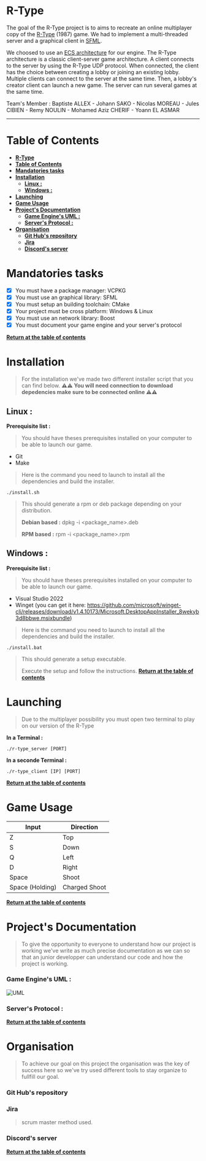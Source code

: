 # **R-Type**

The goal of the R-Type project is to aims to recreate an online multiplayer copy of the [R-Type](https://fr.wikipedia.org/wiki/R-Type) (1987) game. We had to implement a multi-threaded server and a graphical client in [SFML](https://www.sfml-dev.org/).

We choosed to use an [ECS architecture](https://en.wikipedia.org/wiki/Entity%E2%80%93component%E2%80%93system) for our engine. The R-Type architecture is a classic client-server game architecture. A client connects to the server by using the R-Type UDP protocol. When connected, the client has the choice between creating a lobby or joining an existing lobby. Multiple clients can connect to the server at the same time. Then, a lobby's creator client can launch a new game. The server can run several games at the same time.

Team's Member : Baptiste ALLEX - Johann SAKO - Nicolas MOREAU - Jules CIBIEN - Remy NOULIN - Mohamed Aziz CHERIF - Yoann EL ASMAR

***

# **Table of Contents**

- [**R-Type**](#r-type)
- [**Table of Contents**](#table-of-contents)
- [**Mandatories tasks**](#mandatories-tasks)
- [**Installation**](#installation)
  - [**Linux :**](#linux-)
  - [**Windows :**](#windows-)
- [**Launching**](#launching)
- [**Game Usage**](#game-usage)
- [**Project's Documentation**](#projects-documentation)
    - [**Game Engine's UML :**](#game-engines-uml-)
    - [**Server's Protocol :**](#servers-protocol-)
- [**Organisation**](#organisation)
    - [**Git Hub's repository**](#git-hubs-repository)
    - [**Jira**](#jira)
    - [**Discord's server**](#discords-server)

# **Mandatories tasks**

- [X] You must have a package manager: VCPKG
- [X] You must use an graphical library: SFML
- [X] You must setup an building toolchain: CMake
- [X] Your project must be cross platform: Windows & Linux
- [x] You must use an network library: Boost
- [X] You must document your game engine and your server's protocol

[**Return at the table of contents**](#table-of-contents)

# **Installation**
> For the installation we've made two different installer script that you can find below.
**⚠️⚠️ You will need connection to download depedencies make sure to be connected online ⚠️⚠️**

## **Linux :**
**Prerequisite list :**
> You should have theses prerequisites installed on your computer to be able to launch our game.
- Git
- Make
> Here is the command you need to launch to install all the dependencies and build the installer.
```
./install.sh
```
> This should generate a rpm or deb package depending on your distribution.
>
> **Debian based :**
> dpkg -i <package_name>.deb
>
> **RPM based :**
> rpm -i <package_name>.rpm

## **Windows :**
**Prerequisite list :**
> You should have theses prerequisites installed on your computer to be able to launch our game.
- Visual Studio 2022
- Winget (you can get it here: https://github.com/microsoft/winget-cli/releases/download/v1.4.10173/Microsoft.DesktopAppInstaller_8wekyb3d8bbwe.msixbundle)
> Here is the command you need to launch to install all the dependencies and build the installer.
```
./install.bat
```
> This should generate a setup executable.
>
> Execute the setup and follow the instructions.
[**Return at the table of contents**](#table-of-contents)
# **Launching**
>Due to the multiplayer possibility you must open two terminal to play on our version of the R-Type 

**In a Terminal :**
```
./r-type_server [PORT]
```

**In a seconde Terminal :**
```
./r-type_client [IP] [PORT]
```
[**Return at the table of contents**](#table-of-contents)
# **Game Usage**

Input           | Direction    
----------------|--------------
Z               | Top          
S               | Down         
Q               | Left         
D               | Right        
Space           | Shoot        
Space (Holding) | Charged Shoot
[**Return at the table of contents**](#table-of-contents)
# **Project's Documentation**
>To give the opportunity to everyone to understand how our project is working we've write as much precise documentation as we can so that an junior developper can understand our code and how the project is working.

### **Game Engine's UML :**

![UML](http://image.noelshack.com/fichiers/2023/07/1/1676296070-uml.png)

### **Server's Protocol :**
[**Return at the table of contents**](#table-of-contents)
# **Organisation**
>To achieve our goal on this project the organisation was the key of success here so we've try used different tools to stay organize to fullfill our goal.

### **Git Hub's repository**

### **Jira**
>scrum master method used.

### **Discord's server**
[**Return at the table of contents**](#table-of-contents)
